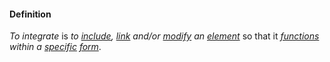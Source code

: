 #### Definition

*To integrate* is *to [include](https://github.com/gcassel/Modular-Organization-Terminology/blob/master/terms/include.md), [link](https://github.com/gcassel/Modular-Organization-Terminology/blob/master/terms/link.md) and/or [modify](https://github.com/gcassel/Modular-Organization-Terminology/blob/master/terms/modify.md) an [element](https://github.com/gcassel/Modular-Organization-Terminology/blob/master/terms/element.md)* so that it *[functions](https://github.com/gcassel/Modular-Organization-Terminology/blob/master/terms/function.md) within a [specific](https://github.com/gcassel/Modular-Organization-Terminology/blob/master/terms/specific.md) [form](https://github.com/gcassel/Modular-Organization-Terminology/blob/master/terms/form.md)*.
